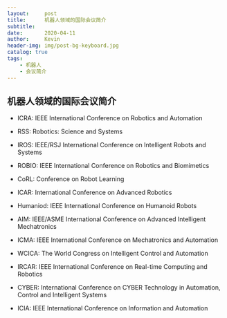 ```yaml
---
layout:     post
title:      机器人领域的国际会议简介
subtitle:   
date:       2020-04-11
author:     Kevin
header-img: img/post-bg-keyboard.jpg
catalog: true
tags:
    - 机器人
    - 会议简介
---
```


## 机器人领域的国际会议简介
* ICRA: IEEE International Conference on Robotics and Automation

* RSS: Robotics: Science and Systems

* IROS: IEEE/RSJ International Conference on Intelligent Robots and Systems

* ROBIO: IEEE International Conference on Robotics and Biomimetics

* CoRL: Conference on Robot Learning

* ICAR: International Conference on Advanced Robotics

* Humaniod: IEEE International Conference on Humanoid Robots

* AIM:  IEEE/ASME International Conference on Advanced Intelligent Mechatronics

* ICMA: IEEE International Conference on Mechatronics and Automation

* WCICA: The World Congress on Intelligent Control and Automation

* IRCAR: IEEE International Conference on Real-time Computing and Robotics

* CYBER: International Conference on CYBER Technology in Automation, Control and Intelligent Systems

* ICIA: IEEE International Conference on Information and Automation